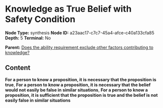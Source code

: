 # Knowledge as True Belief with Safety Condition

**Node Type:** synthesis
**Node ID:** a23aac17-c7c7-45a4-afce-c40a133cfa85
**Depth:** 5
**Terminal:** No

**Parent:** [Does the ability requirement exclude other factors contributing to knowledge?](does-the-ability-requirement-exclude-other-factors-contributing-to-knowledge-antithesis-6f1ac4cb-027c-44a4-a226-af6e546057fc.md)

## Content

**For a person to know a proposition, it is necessary that the proposition is true**, **For a person to know a proposition, it is necessary that the belief would not easily be false in similar situations**, **For a person to know a proposition, it is sufficient that the proposition is true and the belief is not easily false in similar situations**
